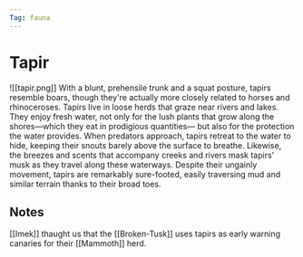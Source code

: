 ```yaml
---
Tag: fauna
---
```

# Tapir
![[tapir.png]]
With a blunt, prehensile trunk and a squat posture, tapirs resemble boars, though they're actually more closely related to horses and rhinoceroses. Tapirs live in loose herds that graze near rivers and lakes. They enjoy fresh water, not only for the lush plants that grow along the shores—which they eat in prodigious quantities— but also for the protection the water provides. When predators approach, tapirs retreat to the water to hide, keeping their snouts barely above the surface to breathe. Likewise, the breezes and scents that accompany creeks and rivers mask tapirs' musk as they travel along these waterways. Despite their ungainly movement, tapirs are remarkably sure-footed, easily traversing mud and similar terrain thanks to their broad toes.

## Notes
[[Imek]] thaught us that the [[Broken-Tusk]] uses tapirs as early warning canaries for their [[Mammoth]] herd.